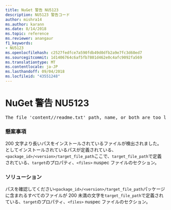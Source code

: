 ```yaml
---
title: NuGet 警告 NU5123
description: NU5123 警告コード
author: mishra14
ms.author: karann
ms.date: 8/14/2018
ms.topic: reference
ms.reviewer: anangaur
f1_keywords:
- NU5123
ms.openlocfilehash: c2527fedfce7a590fdb49d0dfb2a9e7fc3d60ed7
ms.sourcegitcommit: 1d1406764c6af5fb7801d462e0c4afc9092fa569
ms.translationtype: MT
ms.contentlocale: ja-JP
ms.lasthandoff: 09/04/2018
ms.locfileid: "43551248"
---
```

# <a name="nuget-warning-nu5123"></a>NuGet 警告 NU5123
<pre>The file 'content/<LongPath>/readme.txt' path, name, or both are too long. Your package might not work without long file path support. Please shorten the file path or file name.</pre>

### <a name="issue"></a>懸案事項

200 文字より長いパスをインストールされているファイルが検出されました。 としてインストールされているパスが定義されている、`<package_id>/<version>/target_file_path`ここで、`target_file_path`で定義されている、`target`のプロパティ、`<files>` nuspec ファイルのセクション。


### <a name="solution"></a>ソリューション

パスを確認してください`<package_id>/<version>/target_file_path`パッケージに含まれるすべてのファイルが 200 未満の文字を`target_file_path`で定義されている、`target`のプロパティ、`<files>` nuspec ファイルのセクション。

